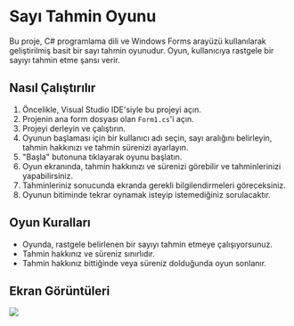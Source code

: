 # Sayı Tahmin Oyunu

Bu proje, C# programlama dili ve Windows Forms arayüzü kullanılarak geliştirilmiş basit bir sayı tahmin oyunudur. Oyun, kullanıcıya rastgele bir sayıyı tahmin etme şansı verir. 

## Nasıl Çalıştırılır

1. Öncelikle, Visual Studio IDE'siyle bu projeyi açın.
2. Projenin ana form dosyası olan `Form1.cs`'i açın.
3. Projeyi derleyin ve çalıştırın.
4. Oyunun başlaması için bir kullanıcı adı seçin, sayı aralığını belirleyin, tahmin hakkınızı ve tahmin sürenizi ayarlayın.
5. "Başla" butonuna tıklayarak oyunu başlatın.
6. Oyun ekranında, tahmin hakkınızı ve sürenizi görebilir ve tahminlerinizi yapabilirsiniz.
7. Tahminleriniz sonucunda ekranda gerekli bilgilendirmeleri göreceksiniz.
8. Oyunun bitiminde tekrar oynamak isteyip istemediğiniz sorulacaktır.

## Oyun Kuralları

- Oyunda, rastgele belirlenen bir sayıyı tahmin etmeye çalışıyorsunuz.
- Tahmin hakkınız ve süreniz sınırlıdır.
- Tahmin hakkınız bittiğinde veya süreniz dolduğunda oyun sonlanır.

## Ekran Görüntüleri
<img src="https://github.com/emrenos/sayi-tahmin-oyunu/blob/main/sayiTahmin-1.png">
<img src="https://github.com/emrenos/sayi-tahmin-oyunu/blob/main/sayiTahmin-2.png>
